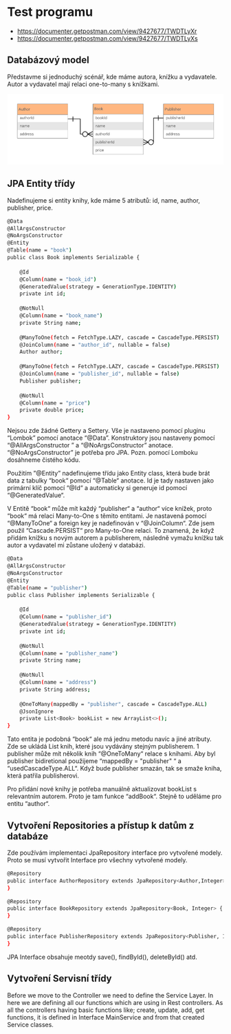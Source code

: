 # Test programu

  - https://documenter.getpostman.com/view/9427677/TWDTLyXr
  - https://documenter.getpostman.com/view/9427677/TWDTLyXs

## Databázový model

Představme si jednoduchý scénář, kde máme autora, knížku a vydavatele. Autor a vydavatel mají relaci one-to-many s knížkami.

![N|Solid](image/database.png)

## JPA Entity třídy

Nadefinujeme si entity knihy, kde máme 5 atributů: id, name, author, publisher, price.

```sh
@Data
@AllArgsConstructor
@NoArgsConstructor
@Entity
@Table(name = "book")
public class Book implements Serializable {

    @Id
    @Column(name = "book_id")
    @GeneratedValue(strategy = GenerationType.IDENTITY)
    private int id;

    @NotNull
    @Column(name = "book_name")
    private String name;

    @ManyToOne(fetch = FetchType.LAZY, cascade = CascadeType.PERSIST)
    @JoinColumn(name = "author_id", nullable = false)
    Author author;

    @ManyToOne(fetch = FetchType.LAZY, cascade = CascadeType.PERSIST)
    @JoinColumn(name = "publisher_id", nullable = false)
    Publisher publisher;

    @NotNull
    @Column(name = "price")
    private double price;
}
```

Nejsou zde žádné Gettery a Settery. Vše je nastaveno pomocí pluginu “Lombok” pomocí anotace “@Data”. Konstruktory jsou nastaveny pomocí “@AllArgsConstructor ” a “@NoArgsConstructor” anotace. “@NoArgsConstructor” je potřeba pro JPA. Pozn. pomocí Lomboku dosáhneme čistého kódu.

Použitím ”@Entity” nadefinujeme třídu jako Entity class, která bude brát data z tabulky “book“ pomocí “@Table“ anotace. Id je tady nastaven jako primární klíč pomocí “@Id“ a automaticky si generuje id pomocí “@GeneratedValue“.

V Entitě “book“ může mít každý “publisher“ a “author“ více knížek, proto “book“ má relaci Many-to-One s těmito entitami. Je nastavená pomocí “@ManyToOne“ a foreign key je nadefinován v “@JoinColumn“. Zde jsem použil “Cascade.PERSIST“ pro Many-to-One relaci. To znamená, že když přidám knížku s novým autorem a publisherem, následně vymažu knížku tak autor a vydavatel mi zůstane uložený v databázi.

```sh
@Data
@AllArgsConstructor
@NoArgsConstructor
@Entity
@Table(name = "publisher")
public class Publisher implements Serializable {

    @Id
    @Column(name = "publisher_id")
    @GeneratedValue(strategy = GenerationType.IDENTITY)
    private int id;

    @NotNull
    @Column(name = "publisher_name")
    private String name;

    @NotNull
    @Column(name = "address")
    private String address;

    @OneToMany(mappedBy = "publisher", cascade = CascadeType.ALL)
    @JsonIgnore
    private List<Book> bookList = new ArrayList<>();
}
```

Tato entita je podobná “book“ ale má jednu metodu navíc a jiné atributy. Zde se ukládá List knih, které jsou vydávány stejným publisherem. 1 publisher může mít několik knih “@OneToMany“  relace s knihami. Aby byl publisher bidiretional použijeme “mappedBy = "publisher" “ a  “usedCascadeType.ALL“. Když bude publisher smazán, tak se smaže kniha, která patřila publisherovi.

Pro přidání nové knihy je potřeba manuálně aktualizovat bookList s relevantním autorem. Proto je tam funkce “addBook“. Stejně to uděláme pro entitu “author“.

## Vytvoření Repositories a přístup k datům z databáze

Zde používám implementaci JpaRepository interface pro vytvořené modely. Proto se musí vytvořit Interface pro všechny vytvořené modely.

```sh
@Repository
public interface AuthorRepository extends JpaRepository<Author,Integer> {
}
```
```sh
@Repository
public interface BookRepository extends JpaRepository<Book, Integer> {
}
```
```sh
@Repository
public interface PublisherRepository extends JpaRepository<Publisher, Integer> {
}
```

JPA Interface obsahuje meotdy save(), findById(), deleteById() atd.

## Vytvoření Servisní třídy


Before we move to the Controller we need to define the Service Layer. In here we are defining all our functions which are using in Rest controllers. As all the controllers having basic functions like; create, update, add, get functions, it is defined in Interface MainService and from that created Service classes.
